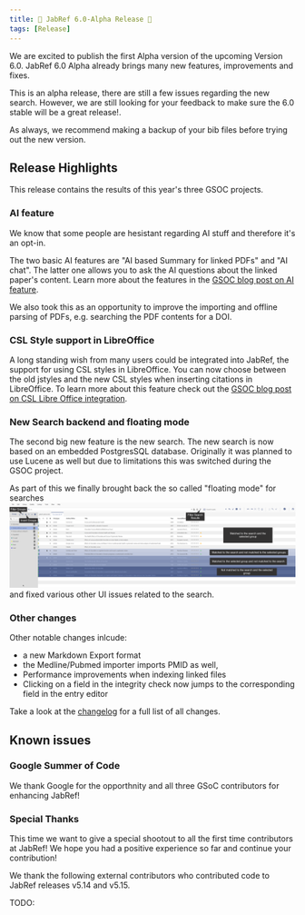 ```yaml
---
title: 🎄 JabRef 6.0-Alpha Release 🎄
tags: [Release]
---
```


We are excited to publish the first Alpha version of the upcoming Version 6.0. JabRef 6.0 Alpha already brings many new features, improvements and fixes.

This is an alpha release, there are still a few issues regarding the new search. However, we are still looking for your feedback to make sure the 6.0 stable will be a great release!.

As always, we recommend making a backup of your bib files before trying out the new version.

## Release Highlights

This release contains the results of this year's three GSOC projects.

### AI feature

We know that some people are hesistant regarding AI stuff and therefore it's an opt-in.

The two basic AI features are "AI based Summary for linked PDFs" and "AI chat". The latter one allows you to ask the AI questions about the linked paper's content. Learn more about the features in the [GSOC blog post on AI feature](https://blog.jabref.org/2024/08/21/AI-chatting/).

We also took this as an opportunity to improve the importing and offline parsing of PDFs, e.g. searching the PDF contents for a DOI.

### CSL Style support in LibreOffice

A long standing wish from many users could be integrated into JabRef, the support for using CSL styles in LibreOffice. You can now choose between the old jstyles and the new CSL styles when inserting citations in LibreOffice. To learn more about this feature check out the  [GSOC blog post on CSL Libre Office integration](https://blog.jabref.org/2024/08/26/GSoC-CSL/).

### New Search backend and floating mode

The second big new feature is the new search. The new search is now based on an embedded PostgresSQL database. Originally it was planned to use Lucene as well but due to limitations this was switched during the GSOC project.

As part of this we finally brought back the so called "floating mode" for searches ![alt text](/img/Floating_Mode_Light_Theme.png) and fixed various other UI issues related to the search.

### Other changes

Other notable changes inlcude:

- a new Markdown Export format
- the Medline/Pubmed importer imports PMID as well,
- Performance improvements when indexing linked files
- Clicking on a field in the integrity check now jumps to the corresponding field in the entry editor

Take a look at the [changelog](https://github.com/JabRef/jabref/blob/main/CHANGELOG.md) for a full list of all changes.

## Known issues


### Google Summer of Code

We thank Google for the opporthnity and all three GSoC contributors for enhancing JabRef!

### Special Thanks

This time we want to give a special shootout to all the first time contributors at JabRef! We hope you had a positive experience so far and continue your contribution!

We thank the following external contributors who contributed code to JabRef releases v5.14 and v5.15.

TODO: